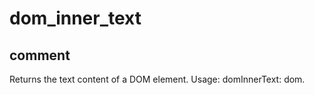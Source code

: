 # dom_inner_text
## comment
 
 Returns the text content of a DOM element.
 Usage: domInnerText: dom.